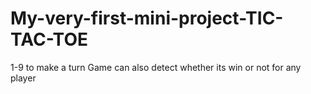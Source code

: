 # My-very-first-mini-project-TIC-TAC-TOE
1-9 to make a turn
Game can also detect whether its win or not for any player
